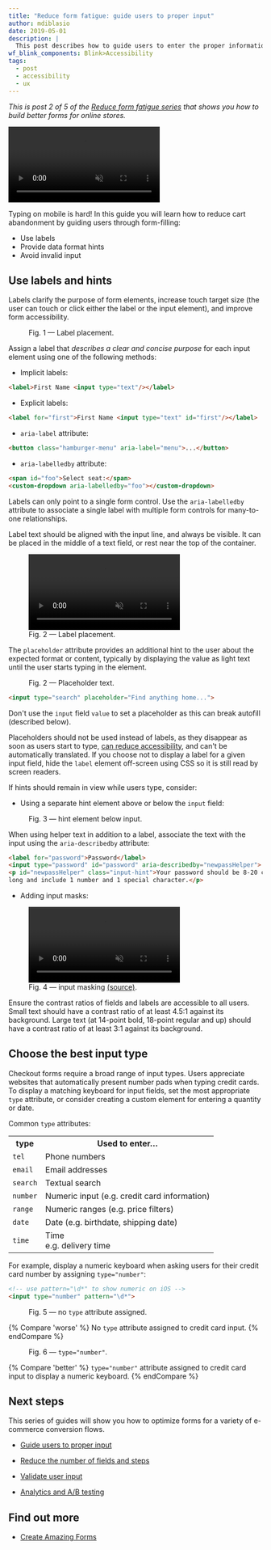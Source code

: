```yaml
---
title: "Reduce form fatigue: guide users to proper input"
author: mdiblasio
date: 2019-05-01
description: |
  This post describes how to guide users to enter the proper information into forms.
wf_blink_components: Blink>Accessibility
tags:
  - post
  - accessibility
  - ux
---
```


<!-- TODO (): update tags -->

_This is post 2 of 5 of the [Reduce form fatigue series](../form-fatigue) that
shows you how to build better forms for online stores._

<!-- TODO (robdodson): is there a format we should use for this line that opens each article?  -->

<!-- TODO (dutton): is there a format we should use for this line that opens each article?  -->

<video autoplay loop muted playsinline>
  <source src="video-typing-on-mobile-is-hard.mp4" type="video/mp4">
</video>

Typing on mobile is hard! In this guide you will learn how to reduce cart abandonment by guiding users
through form-filling:

+   Use labels
+   Provide data format hints
+   Avoid invalid input

## Use labels and hints

Labels clarify the purpose of form elements, increase touch target size (the
user can touch or click either the label or the input element), and improve form
accessibility. 

<figure class="w-figure">
  <img src="image-label.png" alt="" style="max-width: 400px;">
  <figcaption class="w-figcaption">
    Fig. 1 — Label placement.
  </figcaption>
</figure>

<!-- TODO (meggin): remove this image? -->


Assign a label that _describes a clear and concise purpose_ for each input element using one of the following methods:

+   Implicit labels:

```html
<label>First Name <input type="text"/></label>  
```

+   Explicit labels:

```html
<label for="first">First Name <input type="text" id="first"/></label>  
```

+   `aria-label` attribute:

```html
<button class="hamburger-menu" aria-label="menu">...</button>  
```

+   `aria-labelledby` attribute:

```html
<span id="foo">Select seat:</span>  
<custom-dropdown aria-labelledby="foo"></custom-dropdown>  
```

<div class="w-aside w-aside--note">
  Labels can only point to a single form control. Use the
  <code>aria-labelledby</code> attribute to associate a single label with multiple form controls for many-to-one relationships.
</div>

Label text should be aligned with the input line, and always be visible. It can
be placed in the middle of a text field, or rest near the top of the container.

<figure class="w-figure">
  <video autoplay loop muted playsinline>
    <source src="video-label-placement.mp4" tfype="video/mp4">
  </video>
  <figcaption class="w-figcaption">
    Fig. 2 — Label placement.
  </figcaption>
</figure>

The `placeholder` attribute provides an additional hint to the user about the
expected format or content, typically by displaying the value as light text
until the user starts typing in the element.

<figure class="w-figure">
  <img src="image-placeholder.png" alt="" style="max-width: 400px;">
  <figcaption class="w-figcaption">
    Fig. 2 — Placeholder text.
  </figcaption>
</figure>

```html
<input type="search" placeholder="Find anything home...">
```

<!-- TODO (robdodson): display code above or below figure?  -->
<!-- TODO (meggin): display code above or below figure?  -->

<div class="w-aside w-aside--caution">
  <p>
    Don't use the <code>input</code> field <code>value</code> to set a placeholder as this can break autofill (described below).
  </p>
</div>

<div class="w-aside w-aside--warning">
  <p>
    Placeholders should not be used instead of labels, as they disappear as soon as users start to type,
    <a href="https://www.smashingmagazine.com/2018/06/placeholder-attribute/">can reduce accessibility</a>, and can't be automatically translated. If you choose not to display a label for a given input field, hide the
    <code>label</code> element off-screen using CSS so it is still read by screen readers.
  </p>
</div>

If hints should remain in view while users type, consider:

+   Using a separate hint element above or below the `input` field:

<figure class="w-figure">
  <img src="image-hint-element.png" alt="" style="max-width: 400px;">
  <figcaption class="w-figcaption">
    Fig. 3 — hint element below input.
  </figcaption>
</figure>

<div class="w-aside w-aside--note">
  <p>
    When using helper text in addition to a label, associate the text with 
    the input using the <code>aria-describedby</code> attribute: </p>
</div>

```html
<label for="password">Password</label>
<input type="password" id="password" aria-describedby="newpassHelper">
<p id="newpassHelper" class="input-hint">Your password should be 8-20 characters 
long and include 1 number and 1 special character.</p>
```

+   Adding input masks:

<figure class="w-figure">
  <video autoplay loop muted playsinline>
    <source src="video-input-masking.mp4" type="video/mp4">
  </video>
  <figcaption class="w-figcaption">
    Fig. 4 — input masking <a href="https://css-tricks.com/input-masking/">(source)</a>.
  </figcaption>
</figure>

<!-- TODO (robdodson): is ok to use animation from   -->

<div class="w-aside w-aside--note">
  Ensure the contrast ratios of fields and labels are
accessible to all users. Small text should have a contrast ratio of at least
4.5:1 against its background. Large text (at 14-point bold, 18-point regular and
up) should have a contrast ratio of at least 3:1 against its background.
</div>


## Choose the best input type

Checkout forms require a broad range of input types. Users appreciate websites
that automatically present number pads when typing credit cards. To display a
matching keyboard for input fields, set the most appropriate `type` attribute,
or consider creating a custom element for entering a quantity or date. 

Common `type` attributes:

<table>
  <tr>
    <th>
      <strong>type</strong>
    </th>
    <th>
      <strong>Used to enter… </strong>
    </th>
  </tr>
  <tr>
    <td>
      <code>tel</code>
    </td>
    <td>Phone numbers</td>
  </tr>
  <tr>
    <td>
      <code>email</code>
    </td>
    <td>Email addresses</td>
  </tr>
  <tr>
    <td>
      <code>search</code>
    </td>
    <td>Textual search</td>
  </tr>
  <tr>
    <td>
      <code>number</code>
    </td>
    <td>Numeric input (e.g. credit card information)</td>
  </tr>
  <tr>
    <td>
      <code>range</code>
    </td>
    <td>Numeric ranges (e.g. price filters)</td>
  </tr>
  <tr>
    <td>
      <code>date</code>
    </td>
    <td>Date (e.g. birthdate, shipping date)</td>
  </tr>
  <tr>
    <td>
      <code>time</code>
    </td>
    <td>Time
      <br> e.g. delivery time</td>
  </tr>
</table>

For example, display a numeric keyboard when asking users for their credit card
number by assigning `type="number"`:

```html
<!-- use pattern="\d*" to show numeric on iOS -->
<input type="number" pattern="\d*">  
```

<figure class="w-figure">
  <img src="image-input-text.png" alt="" style="max-height: 300px;">
  <figcaption class="w-figcaption">
    Fig. 5 — no <code>type</code> attribute assigned.
  </figcaption>
</figure>

{% Compare 'worse' %}
No <code>type</code> attribute assigned to credit card input.
{% endCompare %}

<!-- TODO (mdiblasio): update compare -->

<figure class="w-figure">
  <img src="image-input-numeric.png" alt="" style="max-height: 300px;">
  <figcaption class="w-figcaption">
    Fig. 6 — <code>type="number"</code>.
  </figcaption>
</figure>

{% Compare 'better' %}
<code>type="number"</code> attribute assigned to credit card input to display a numeric keyboard.
{% endCompare %}

<!-- TODO (mdiblasio): update compare -->

## Next steps

This series of guides will show you how to optimize forms for a variety of
e-commerce conversion flows.

+   [Guide users to proper input](../form-fatigue-guide-user-input)

+   [Reduce the number of fields and steps](../form-fatigue-reduce-number-of-fields)

+   [Validate user input](../form-fatigue-validate-user-input)

+   [Analytics and A/B testing](../form-fatigue-analytics-ab-testing)

## Find out more

+   [Create Amazing Forms](https://developers.google.com/web/fundamentals/design-and-ux/input/forms/)